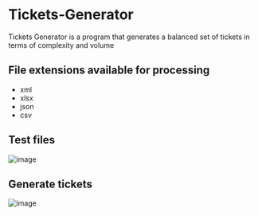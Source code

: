 # Tickets-Generator
Tickets Generator is a program that generates a balanced set of tickets in terms of complexity and volume

## File extensions available for processing
- xml
- xlsx
- json
- csv

## Test files

![image](https://github.com/nikasuschinskaya/Tickets-Generator/assets/92970744/961612cc-8dc9-464d-8cb7-d96d6c1afae6)

## Generate tickets

![image](https://github.com/nikasuschinskaya/Tickets-Generator/assets/92970744/25f2941d-81c1-4c42-9a2e-cf84cb38523b)
